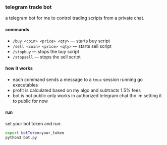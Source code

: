 ### telegram trade bot

a telegram bot for me to control trading scripts from a private chat.

#### commands

- `/buy <coin> <price> <qty>` — starts buy script  
- `/sell <coin> <price> <qty>` — starts sell script  
- `/stopbuy` — stops the buy script  
- `/stopsell` — stops the sell script  

#### how it works

- each command sends a message to a `tmux` session running go executables  
- profit is calculated based on my algo and subtracts 1.5% fees  
- bot is not public only works in authorized telegram chat tho im setting it to public for now

#### run

set your bot token and run:

```bash
export botToken=your_token
python3 bot.py

